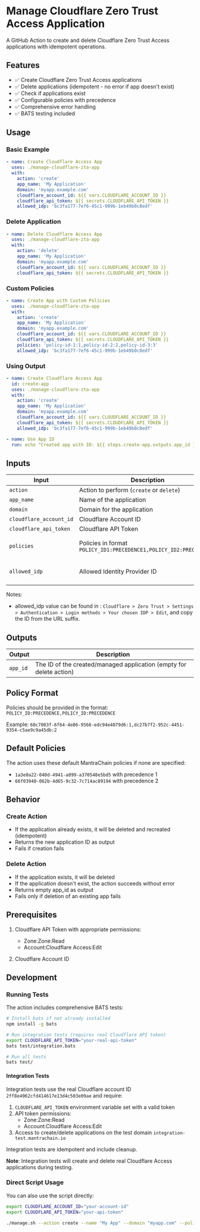 # Manage Cloudflare Zero Trust Access Application

A GitHub Action to create and delete Cloudflare Zero Trust Access applications with idempotent operations.

## Features

- ✅ Create Cloudflare Zero Trust Access applications
- ✅ Delete applications (idempotent - no error if app doesn't exist)
- ✅ Check if applications exist
- ✅ Configurable policies with precedence
- ✅ Comprehensive error handling
- ✅ BATS testing included

## Usage

### Basic Example

```yaml
- name: Create Cloudflare Access App
  uses: ./manage-cloudflare-zta-app
  with:
    action: 'create'
    app_name: 'My Application'
    domain: 'myapp.example.com'
    cloudflare_account_id: ${{ vars.CLOUDFLARE_ACCOUNT_ID }}
    cloudflare_api_token: ${{ secrets.CLOUDFLARE_API_TOKEN }}
    allowed_idp: 'bc3fa177-7ef6-45c1-999b-1eb49b0c8edf'
```

### Delete Application

```yaml
- name: Delete Cloudflare Access App
  uses: ./manage-cloudflare-zta-app
  with:
    action: 'delete'
    app_name: 'My Application'
    domain: 'myapp.example.com'
    cloudflare_account_id: ${{ vars.CLOUDFLARE_ACCOUNT_ID }}
    cloudflare_api_token: ${{ secrets.CLOUDFLARE_API_TOKEN }}
```

### Custom Policies

```yaml
- name: Create App with Custom Policies
  uses: ./manage-cloudflare-zta-app
  with:
    action: 'create'
    app_name: 'My Application'
    domain: 'myapp.example.com'
    cloudflare_account_id: ${{ vars.CLOUDFLARE_ACCOUNT_ID }}
    cloudflare_api_token: ${{ secrets.CLOUDFLARE_API_TOKEN }}
    policies: 'policy-id-1:1,policy-id-2:2,policy-id-3:3'
    allowed_idp: 'bc3fa177-7ef6-45c1-999b-1eb49b0c8edf'
```

### Using Output

```yaml
- name: Create Cloudflare Access App
  id: create-app
  uses: ./manage-cloudflare-zta-app
  with:
    action: 'create'
    app_name: 'My Application'
    domain: 'myapp.example.com'
    cloudflare_account_id: ${{ vars.CLOUDFLARE_ACCOUNT_ID }}
    cloudflare_api_token: ${{ secrets.CLOUDFLARE_API_TOKEN }}
    allowed_idp: 'bc3fa177-7ef6-45c1-999b-1eb49b0c8edf'

- name: Use App ID
  run: echo "Created app with ID: ${{ steps.create-app.outputs.app_id }}"
```

## Inputs

| Input | Description | Required | Default |
|-------|-------------|----------|---------|
| `action` | Action to perform (`create` or `delete`) | Yes | `create` |
| `app_name` | Name of the application | Yes | - |
| `domain` | Domain for the application | Yes | - |
| `cloudflare_account_id` | Cloudflare Account ID | Yes | - |
| `cloudflare_api_token` | Cloudflare API Token | Yes | - |
| `policies` | Policies in format `POLICY_ID1:PRECEDENCE1,POLICY_ID2:PRECEDENCE2` | No | Default MantraChain policies |
| `allowed_idp` | Allowed Identity Provider ID | Yes | `bc3fa177-7ef6-45c1-999b-1eb49b0c8edf` |

Notes:
- allowed_idp value can be found in : `Cloudflare > Zero Trust > Settings > Authentication > Login methods > Your chosen IDP > Edit`, and copy the ID from the URL suffix.

## Outputs

| Output | Description |
|--------|-------------|
| `app_id` | The ID of the created/managed application (empty for delete action) |

## Policy Format

Policies should be provided in the format: `POLICY_ID:PRECEDENCE,POLICY_ID:PRECEDENCE`

Example: `60c7003f-6f64-4e86-9566-edc94e4079d6:1,dc27b7f2-952c-4451-9354-c5ae9c9a45db:2`

## Default Policies

The action uses these default MantraChain policies if none are specified:
- `1a3e0a22-040d-4941-a899-a370548e5bd5` with precedence 1
- `66f03940-062b-4d65-9c32-7c714ac89194` with precedence 2

## Behavior

### Create Action
- If the application already exists, it will be deleted and recreated (idempotent)
- Returns the new application ID as output
- Fails if creation fails

### Delete Action
- If the application exists, it will be deleted
- If the application doesn't exist, the action succeeds without error
- Returns empty app_id as output
- Fails only if deletion of an existing app fails

## Prerequisites

1. Cloudflare API Token with appropriate permissions:
   - Zone:Zone:Read
   - Account:Cloudflare Access:Edit

2. Cloudflare Account ID

## Development

### Running Tests

The action includes comprehensive BATS tests:

```bash
# Install bats if not already installed
npm install -g bats

# Run integration tests (requires real Cloudflare API token)
export CLOUDFLARE_API_TOKEN="your-real-api-token"
bats test/integration.bats

# Run all tests
bats test/
```

#### Integration Tests

Integration tests use the real Cloudflare account ID `2ff8e4962cfd414617e13d4c503e09ae` and require:

1. `CLOUDFLARE_API_TOKEN` environment variable set with a valid token
2. API token permissions:
   - Zone:Zone:Read
   - Account:Cloudflare Access:Edit
3. Access to create/delete applications on the test domain `integration-test.mantrachain.io`

Integration tests are idempotent and include cleanup.

**Note**: Integration tests will create and delete real Cloudflare Access applications during testing.

### Direct Script Usage

You can also use the script directly:

```bash
export CLOUDFLARE_ACCOUNT_ID="your-account-id"
export CLOUDFLARE_API_TOKEN="your-api-token"

./manage.sh --action create --name "My App" --domain "myapp.com" --policies "policy-id:1" --allowed-idp "abcd-...-efgh"
```